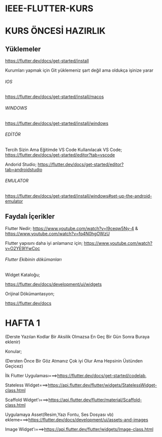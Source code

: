 # IEEE-FLUTTER-KURS





# KURS ÖNCESİ HAZIRLIK

## Yüklemeler
https://flutter.dev/docs/get-started/install

Kurumları yapmak için Git yüklemeniz şart değil ama oldukça işinize yarar
###### IOS
https://flutter.dev/docs/get-started/install/macos

###### WINDOWS
https://flutter.dev/docs/get-started/install/windows

###### EDİTÖR
Tercih Sizin Ama Eğitimde VS Code Kullanılacak 
VS Code;
https://flutter.dev/docs/get-started/editor?tab=vscode

Andorid Studio;
https://flutter.dev/docs/get-started/editor?tab=androidstudio

###### EMULATOR
https://flutter.dev/docs/get-started/install/windows#set-up-the-android-emulator

## Faydalı İçerikler
Flutter Nedir;
https://www.youtube.com/watch?v=I9ceqw5Ny-4 & https://www.youtube.com/watch?v=fq4N0hgOWzU

Flutter yapısını daha iyi anlamanız için;
https://www.youtube.com/watch?v=O2YE9IYwCoc

###### Flutter Ekibinin dökümanları

Widget Kataloğu;

https://flutter.dev/docs/development/ui/widgets

Orijinal Dökümantasyon;

https://flutter.dev/docs



# HAFTA 1
(Derste Yazılan Kodlar Bir Aksilik Olmazsa En Geç Bir Gün Sonra Buraya eklenir)

Konular;

(Dersten Önce Bir Göz Atmanız Çok iyi Olur Ama Hepsinin Üstünden Geçicez)

  İlk Flutter Uygulaması===>https://flutter.dev/docs/get-started/codelab,
  
  Stateless Widget===>https://api.flutter.dev/flutter/widgets/StatelessWidget-class.html

  Scaffold Widget'ı===>https://api.flutter.dev/flutter/material/Scaffold-class.html
  
  Uygulamaya Asset(Resim,Yazı Fontu, Ses Dosyası vb) ekleme===>https://flutter.dev/docs/development/ui/assets-and-images

  Image Widget'ı===>https://api.flutter.dev/flutter/widgets/Image-class.html
  

